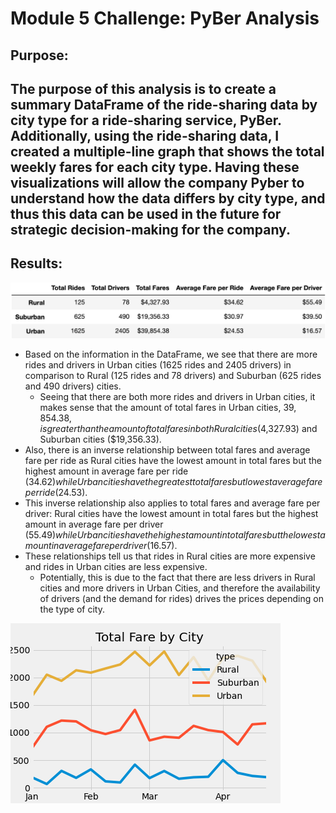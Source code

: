 # Module 5 Challenge: PyBer Analysis

## Purpose:
The purpose of this analysis is to create a summary DataFrame of the ride-sharing data by city type for a ride-sharing service, PyBer. Additionally, using the ride-sharing data, I created a multiple-line graph that shows the total weekly fares for each city type. Having these visualizations will allow the company Pyber to understand how the data differs by city type, and thus this data can be used in the future for strategic decision-making for the company.
---
## Results:
![Ride_Sharing_Data](https://github.com/mbroad1/Module-5-PyBer-Analysis/blob/main/Pyber_Summary_DF.png)
- Based on the information in the DataFrame, we see that there are more rides and drivers in Urban cities (1625 rides and 2405 drivers) in comparison to Rural (125 rides and 78 drivers) and Suburban (625 rides and 490 drivers) cities.
   - Seeing that there are both more rides and drivers in Urban cities, it makes sense that the amount of total fares in Urban cities, $39,854.38, is greater than the amount of total fares in both Rural cities ($4,327.93) and Suburban cities ($19,356.33).
- Also, there is an inverse relationship between total fares and average fare per ride as Rural cities have the lowest amount in total fares but the highest amount in average fare per ride ($34.62) while Urban cities have the greatest total fares but lowest average fare per ride ($24.53).
- This inverse relationship also applies to total fares and average fare per driver: Rural cities have the lowest amount in total fares but the highest amount in average fare per driver ($55.49) while Urban cities have the highest amount in total fares but the lowest amount in average fare per driver ($16.57).
- These relationships tell us that rides in Rural cities are more expensive and rides in Urban cities are less expensive.
   - Potentially, this is due to the fact that there are less drivers in Rural cities and more drivers in Urban Cities, and therefore the availability of drivers (and the demand for rides) drives the prices depending on the type of city.  

![Ride_Sharing_Data](https://github.com/mbroad1/Module-5-PyBer-Analysis/blob/main/PyBer_fare_summary.png)
